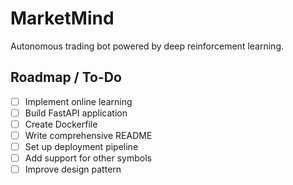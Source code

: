 # MarketMind

Autonomous trading bot powered by deep reinforcement learning.

## Roadmap / To-Do

- [ ] Implement online learning  
- [ ] Build FastAPI application  
- [ ] Create Dockerfile  
- [ ] Write comprehensive README  
- [ ] Set up deployment pipeline
- [ ] Add support for other symbols
- [ ] Improve design pattern